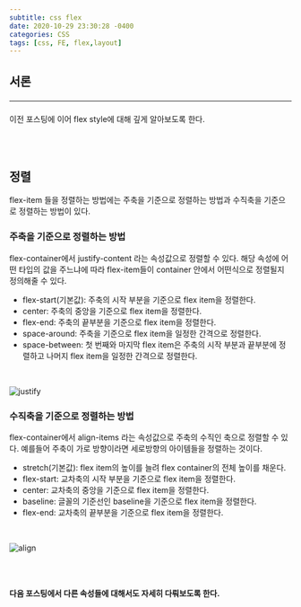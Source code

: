 ```yaml
---
subtitle: css flex
date: 2020-10-29 23:30:28 -0400
categories: CSS 
tags: [css, FE, flex,layout]
---
```


## 서론 <hr>

이전 포스팅에 이어 flex style에 대해 깊게 알아보도록 한다.

<br><br>

## 정렬


flex-item 들을 정렬하는 방법에는 주축을 기준으로 정렬하는 방법과 수직축을 기준으로 정렬하는 방법이 있다. 
<br>

### 주축을 기준으로 정렬하는 방법
flex-container에서 justify-content 라는 속성값으로 정렬할 수 있다. 해당 속성에 어떤 타입의 값을 주느냐에 따라 flex-item들이 container 안에서 어떤식으로 정렬될지 정의해줄 수 있다.

- flex-start(기본값): 주축의 시작 부분을 기준으로 flex item을 정렬한다.
- center: 주축의 중앙을 기준으로 flex item을 정렬한다.
- flex-end: 주축의 끝부분을 기준으로 flex item을 정렬한다.
- space-around: 주축을 기준으로 flex item을 일정한 간격으로 정렬한다.
- space-between: 첫 번째와 마지막 flex item은 주축의 시작 부분과 끝부분에 정렬하고 나머지 flex item을 일정한 간격으로 정렬한다.

<br>

![justify](https://junstar17.github.io/img/justify.png)
<br>

### 수직축을 기준으로 정렬하는 방법
flex-container에서 align-items 라는 속성값으로 주축의 수직인 축으로 정렬할 수 있다. 예를들어 주축이 가로 방향이라면 세로방향의 아이템들을 정렬하는 것이다.

- stretch(기본값): flex item의 높이를 늘려 flex container의 전체 높이를 채운다.
- flex-start: 교차축의 시작 부분을 기준으로 flex item을 정렬한다.
- center: 교차축의 중앙을 기준으로 flex item을 정렬한다.
- baseline: 글꼴의 기준선인 baseline을 기준으로 flex item을 정렬한다.
- flex-end: 교차축의 끝부분을 기준으로 flex item을 정렬한다.

<br>

![align](https://junstar17.github.io/img/align.png)

<br><br>

**다음 포스팅에서 다른 속성들에 대해서도 자세히 다뤄보도록 한다.**

